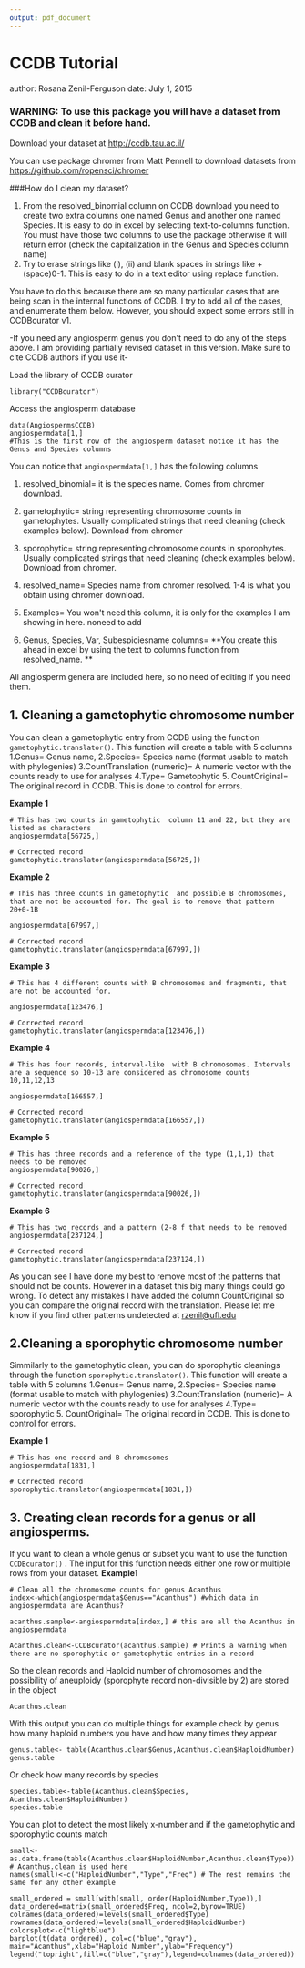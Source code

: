 ```yaml
---
output: pdf_document
---
```

CCDB Tutorial
===========================================
author: Rosana Zenil-Ferguson
date: July 1, 2015


### WARNING: To use this package you will have  a dataset from CCDB and clean it before hand.

Download your dataset at  http://ccdb.tau.ac.il/

You can use package chromer from Matt Pennell to download datasets from https://github.com/ropensci/chromer

###How do I clean my dataset?
1. From the resolved_binomial column on CCDB download you need to create two extra columns one named Genus and another one named Species. It is easy to do in excel by selecting text-to-columns function. You must have those two columns to use the package otherwise it will return error (check the capitalization in the Genus and Species column name)
2. Try to erase strings like (i), (ii) and blank spaces in strings like +(space)0-1. This is easy to do in a text editor using replace function. 

You have to do this because  there are so many particular cases that are being scan in the internal functions of CCDB. I try to add all of the cases, and enumerate them below. However, you should expect some errors still in CCDBcurator v1.

-If you need any angiosperm genus you don't need to do any of the steps above. I am providing partially revised dataset in this version. Make sure to cite CCDB authors if you use it-

Load the library of CCDB curator
```{r}
library("CCDBcurator")
```

Access the angiosperm database
```{r}
data(AngiospermsCCDB)
angiospermdata[1,]  
#This is the first row of the angiosperm dataset notice it has the Genus and Species columns
```

You can notice that `angiospermdata[1,]` has the following columns
1. resolved_binomial= it is the species name. Comes from chromer download.
2. gametophytic= string representing chromosome counts in gametophytes. Usually complicated strings that need cleaning (check examples below). Download from chromer
3. sporophytic= string representing chromosome counts in sporophytes. Usually complicated strings that need cleaning (check examples below). Download from chromer.
4. resolved_name= Species name from chromer resolved.
1-4 is what you obtain using chromer download.

5. Examples= You won't need this column, it is only for the examples I am showing in here. noneed to add
6. Genus, Species, Var, Subespiciesname columns= **You create this ahead in excel by using the text to columns function from resolved_name. **

All angiosperm genera are included here, so no need of editing if you need them.


## 1. Cleaning a gametophytic chromosome number
You can clean a gametophytic entry from CCDB using the function `gametophytic.translator()`. This function will create a table with  5 columns
1.Genus= Genus name, 
2.Species= Species name (format usable to match with phylogenies)
3.CountTranslation (numeric)= A numeric vector with the counts ready to use for analyses
4.Type= Gametophytic
5. CountOriginal= The original record in CCDB. This is done to control for errors. 

**Example 1**
```{r}
# This has two counts in gametophytic  column 11 and 22, but they are listed as characters
angiospermdata[56725,]

# Corrected record
gametophytic.translator(angiospermdata[56725,])
```

**Example 2**
```{r}
# This has three counts in gametophytic  and possible B chromosomes, that are not be accounted for. The goal is to remove that pattern 20+0-1B

angiospermdata[67997,]

# Corrected record
gametophytic.translator(angiospermdata[67997,])
```


**Example 3**
```{r}
# This has 4 different counts with B chromosomes and fragments, that are not be accounted for. 

angiospermdata[123476,]

# Corrected record
gametophytic.translator(angiospermdata[123476,])
```

**Example 4**
```{r}
# This has four records, interval-like  with B chromosomes. Intervals are a sequence so 10-13 are considered as chromosome counts 10,11,12,13

angiospermdata[166557,]

# Corrected record
gametophytic.translator(angiospermdata[166557,])
```

**Example 5**
```{r}
# This has three records and a reference of the type (1,1,1) that needs to be removed 
angiospermdata[90026,]

# Corrected record
gametophytic.translator(angiospermdata[90026,])
```

**Example 6**
```{r}
# This has two records and a pattern (2-8 f that needs to be removed
angiospermdata[237124,]

# Corrected record
gametophytic.translator(angiospermdata[237124,])
```

As you can see I have done my best to remove most of the patterns that should not be counts. However in a dataset this big many things could go wrong. To detect any mistakes I have added the column CountOriginal so you can compare the original record with the translation. Please let me know if you find other patterns undetected at rzenil@ufl.edu

## 2.Cleaning a sporophytic chromosome number
Simmilarly to the gametophytic clean, you can do sporophytic cleanings through  the function `sporophytic.translator()`. This function will create a table with  5 columns
1.Genus= Genus name, 
2.Species= Species name (format usable to match with phylogenies)
3.CountTranslation (numeric)= A numeric vector with the counts ready to use for analyses
4.Type= sporophytic
5. CountOriginal= The original record in CCDB. This is done to control for errors. 

**Example 1**
```{r}
# This has one record and B chromosomes
angiospermdata[1831,]

# Corrected record
sporophytic.translator(angiospermdata[1831,])
```

## 3. Creating clean records for a genus or all angiosperms.
If you want to clean a whole genus or subset you want to use the function `CCDBcurator()` . The input for this function needs either one row or multiple rows from your dataset.
**Example1**
```{r}
# Clean all the chromosome counts for genus Acanthus
index<-which(angiospermdata$Genus=="Acanthus") #which data in angiospermdata are Acanthus?

acanthus.sample<-angiospermdata[index,] # this are all the Acanthus in angiospermdata

Acanthus.clean<-CCDBcurator(acanthus.sample) # Prints a warning when there are no sporophytic or gametophytic entries in a record
```

So the  clean records and Haploid number of chromosomes and the possibility of aneuploidy (sporophyte record non-divisible by 2) are stored in the object
```{r}
Acanthus.clean
```

With this output you can do multiple things for example check by genus how many haploid numbers you have and how many times they appear
```{r}
genus.table<- table(Acanthus.clean$Genus,Acanthus.clean$HaploidNumber)
genus.table
```
Or check how many records by species
```{r}
species.table<-table(Acanthus.clean$Species, Acanthus.clean$HaploidNumber)
species.table
```

You can plot to detect the most likely x-number and if the gametophytic and sporophytic counts match
```{r}
small<-as.data.frame(table(Acanthus.clean$HaploidNumber,Acanthus.clean$Type)) # Acanthus.clean is used here
names(small)<-c("HaploidNumber","Type","Freq") # The rest remains the same for any other example

small_ordered = small[with(small, order(HaploidNumber,Type)),]
data_ordered=matrix(small_ordered$Freq, ncol=2,byrow=TRUE)
colnames(data_ordered)=levels(small_ordered$Type)
rownames(data_ordered)=levels(small_ordered$HaploidNumber)
colorsplot<-c("lightblue")
barplot(t(data_ordered), col=c("blue","gray"), main="Acanthus",xlab="Haploid Number",ylab="Frequency")
legend("topright",fill=c("blue","gray"),legend=colnames(data_ordered))
```
